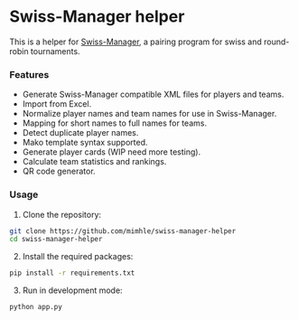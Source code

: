 # Swiss-Manager helper
This is a helper for [Swiss-Manager](https://swiss-manager.at/), a pairing program for swiss and round-robin tournaments.
### Features
- Generate Swiss-Manager compatible XML files for players and teams.
- Import from Excel.
- Normalize player names and team names for use in Swiss-Manager.
- Mapping for short names to full names for teams.
- Detect duplicate player names.
- Mako template syntax supported.
- Generate player cards (WIP need more testing).
- Calculate team statistics and rankings.
- QR code generator.
### Usage
1. Clone the repository:
```bash
git clone https://github.com/mimhle/swiss-manager-helper
cd swiss-manager-helper
```
2. Install the required packages:
```bash
pip install -r requirements.txt
```
3. Run in development mode:
```bash
python app.py
```